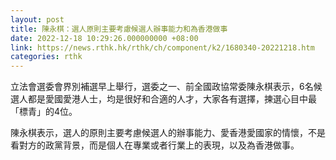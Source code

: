 ```yaml
---
layout: post
title: 陳永棋：選人原則主要考慮候選人辦事能力和為香港做事
date: 2022-12-18 10:29:26.000000000 +08:00
link: https://news.rthk.hk/rthk/ch/component/k2/1680340-20221218.htm
categories: rthk
---
```


立法會選委會界別補選早上舉行，選委之一、前全國政協常委陳永棋表示，6名候選人都是愛國愛港人士，均是很好和合適的人才，大家各有選擇，揀選心目中最「標青」的4位。

陳永棋表示，選人的原則主要考慮候選人的辦事能力、愛香港愛國家的情懷，不是看對方的政黨背景，而是個人在專業或者行業上的表現，以及為香港做事。

